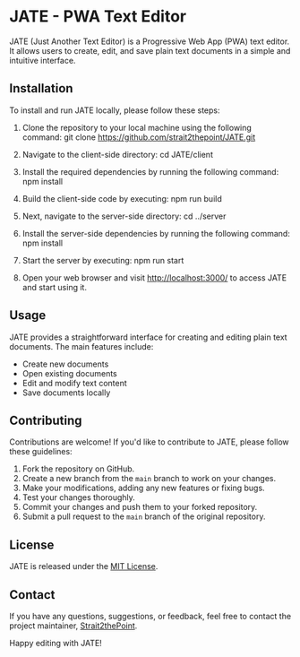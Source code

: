 # JATE - PWA Text Editor

JATE (Just Another Text Editor) is a Progressive Web App (PWA) text editor. It allows users to create, edit, and save plain text documents in a simple and intuitive interface.

## Installation

To install and run JATE locally, please follow these steps:

1. Clone the repository to your local machine using the following command:
git clone https://github.com/strait2thepoint/JATE.git

2. Navigate to the client-side directory:
cd JATE/client

3. Install the required dependencies by running the following command:
npm install

4. Build the client-side code by executing:
npm run build

5. Next, navigate to the server-side directory:
cd ../server

6. Install the server-side dependencies by running the following command:
npm install

7. Start the server by executing:
npm run start

8. Open your web browser and visit [http://localhost:3000/](http://localhost:3000/) to access JATE and start using it.

## Usage

JATE provides a straightforward interface for creating and editing plain text documents. The main features include:

- Create new documents
- Open existing documents
- Edit and modify text content
- Save documents locally

## Contributing

Contributions are welcome! If you'd like to contribute to JATE, please follow these guidelines:

1. Fork the repository on GitHub.
2. Create a new branch from the `main` branch to work on your changes.
3. Make your modifications, adding any new features or fixing bugs.
4. Test your changes thoroughly.
5. Commit your changes and push them to your forked repository.
6. Submit a pull request to the `main` branch of the original repository.

## License

JATE is released under the [MIT License](LICENSE).

## Contact

If you have any questions, suggestions, or feedback, feel free to contact the project maintainer, [Strait2thePoint](https://github.com/Strait2thePoint).

Happy editing with JATE!
